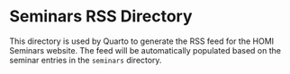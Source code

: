 # Seminars RSS Directory

This directory is used by Quarto to generate the RSS feed for the HOMI Seminars website. The feed will be automatically populated based on the seminar entries in the `seminars` directory.
